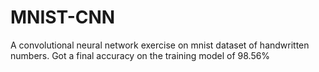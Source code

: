 # MNIST-CNN
A convolutional neural network exercise on mnist dataset of handwritten numbers. Got a final accuracy on the training model of 98.56%
